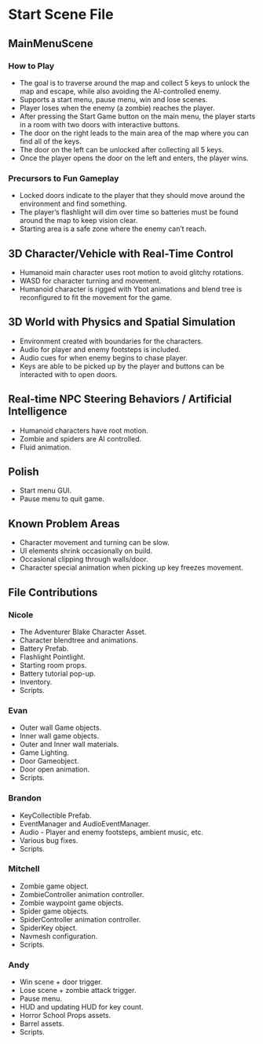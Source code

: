 # Start Scene File

## MainMenuScene
### How to Play
- The goal is to traverse around the map and collect 5 keys to unlock the map and escape, while also avoiding the AI-controlled enemy.
- Supports a start menu, pause menu, win and lose scenes.
- Player loses when the enemy (a zombie) reaches the player.
- After pressing the Start Game button on the main menu, the player starts in a room with two doors with interactive buttons.
- The door on the right leads to the main area of the map where you can find all of the keys.
- The door on the left can be unlocked after collecting all 5 keys.
- Once the player opens the door on the left and enters, the player wins.

### Precursors to Fun Gameplay 
- Locked doors indicate to the player that they should move around the environment and find something.
- The player’s flashlight will dim over time so batteries must be found around the map to keep vision clear.
- Starting area is a safe zone where the enemy can’t reach.

## 3D Character/Vehicle with Real-Time Control
- Humanoid main character uses root motion to avoid glitchy rotations.
- WASD for character turning and movement.
- Humanoid character is rigged with Ybot animations and blend tree is reconfigured to fit the movement for the game.

## 3D World with Physics and Spatial Simulation
- Environment created with boundaries for the characters.
- Audio for player and enemy footsteps is included.
- Audio cues for when enemy begins to chase player.
- Keys are able to be picked up by the player and buttons can be interacted with to open doors.

## Real-time NPC Steering Behaviors / Artificial Intelligence
- Humanoid characters have root motion.
- Zombie and spiders are AI controlled.
- Fluid animation.

## Polish
- Start menu GUI.
- Pause menu to quit game.

## Known Problem Areas
- Character movement and turning can be slow.
- UI elements shrink occasionally on build.
- Occasional clipping through walls/door.
- Character special animation when picking up key freezes movement.

## File Contributions
### Nicole
- The Adventurer Blake Character Asset.
- Character blendtree and animations.
- Battery Prefab.
- Flashlight Pointlight.
- Starting room props.
- Battery tutorial pop-up.
- Inventory.
- Scripts.

### Evan
- Outer wall Game objects.
- Inner wall game objects.
- Outer and Inner wall materials.
- Game Lighting.
- Door Gameobject.
- Door open animation.
- Scripts.

### Brandon
- KeyCollectible Prefab.
- EventManager and AudioEventManager.
- Audio - Player and enemy footsteps, ambient music, etc.
- Various bug fixes.
- Scripts.

### Mitchell
- Zombie game object.
- ZombieController animation controller.
- Zombie waypoint game objects.
- Spider game objects.
- SpiderController animation controller.
- SpiderKey object.
- Navmesh configuration.
- Scripts.

### Andy
- Win scene + door trigger.
- Lose scene + zombie attack trigger.
- Pause menu.
- HUD and updating HUD for key count.
- Horror School Props assets.
- Barrel assets.
- Scripts.
